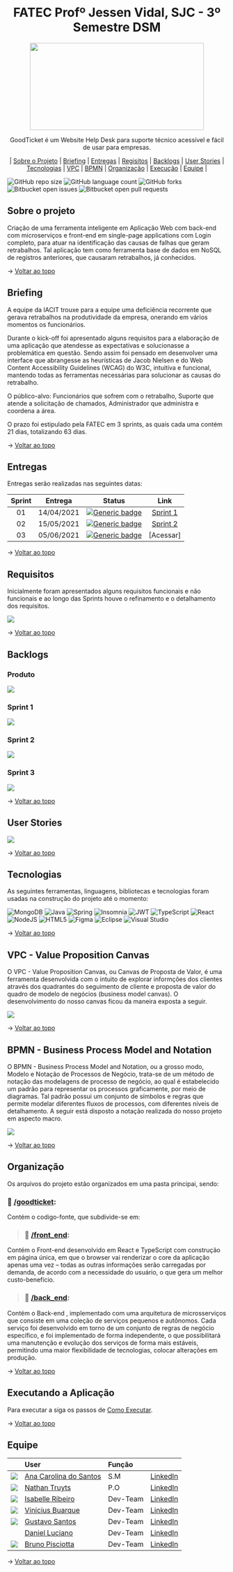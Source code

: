 <br id="topo">
<h1 align = "center"> FATEC Profº Jessen Vidal, SJC - 3º Semestre DSM </h1>
<p align = "center">
<img src = "https://github.com/Grupo2-DSM/Api-3dsm-2022/blob/main/img/Logo_Sprint2.png" width = "400px" height = "200px">


<p align = "center"> GoodTicket é um Website Help Desk para suporte técnico acessível e fácil de usar para empresas.
 
<p align = "center"> 
 | <a href="#Sobre">Sobre o Projeto</a>
 | <a href="#Briefing">Briefing</a>
 | <a href="#Entregas">Entregas</a>
 | <a href="#Requisitos">Regisitos</a>
 | <a href="#Backlog">Backlogs</a>
 | <a href="#User">User Stories</a>  
 | <a href="#Tecnologias">Tecnologias</a>
 | <a href="#VPC">VPC</a>
 | <a href="#BPMN">BPMN</a>
 | <a href="#Organização">Organização</a>
 | <a href="#Execução">Execução</a>
 | <a href="#Equipe">Equipe</a> |

![GitHub repo size](https://img.shields.io/github/repo-size/Grupo2-DSM/Api-3dsm-2022?style=for-the-badge)
![GitHub language count](https://img.shields.io/github/languages/count/Grupo2-DSM/api-3dsm-2022?style=for-the-badge)
![GitHub forks](https://img.shields.io/github/forks/Grupo2-DSM/api-3dsm-2022?style=for-the-badge)
![Bitbucket open issues](https://img.shields.io/github/issues-raw/Grupo2-DSM/api-3dsm-2022?style=for-the-badge)
![Bitbucket open pull requests](https://img.shields.io/github/issues-pr/Grupo2-DSM/api-3dsm-2022?style=for-the-badge)

 <span id="Sobre">

## Sobre o projeto 
 

Criação de uma ferramenta inteligente em Aplicação Web com back-end com microserviços e front-end em single-page applications com Login completo, para atuar na identificação das causas de falhas que geram retrabalhos. Tal aplicação tem como ferramenta base de dados em NoSQL de registros anteriores, que causaram retrabalhos, já conhecidos.
 
→ [Voltar ao topo](#topo)
  
 <span id="Briefing">

## Briefing
 
A equipe da IACIT trouxe para a equipe uma deficiência recorrente que gerava retrabalhos na produtividade da empresa, onerando em vários momentos os funcionários. 

Durante o kick-off foi apresentado alguns requisitos para a elaboração de uma aplicação que atendesse as expectativas e solucionasse a problemática em questão. Sendo assim foi pensado em desenvolver uma interface que abrangesse as heurísticas de Jacob Nielsen e do Web Content Accessibility Guidelines (WCAG) do W3C, intuitiva e funcional, mantendo todas as ferramentas necessárias para solucionar as causas do retrabalho.

O público-alvo: Funcionários que sofrem com o retrabalho, Suporte que atende a solicitação de chamados, Administrador que administra e coordena a área.

O prazo foi estipulado pela FATEC em 3 sprints, as quais cada uma contém 21 dias, totalizando 63 dias. 
 
 → [Voltar ao topo](#topo)
  
 <span id="Entregas">

## Entregas
  
Entregas serão realizadas nas seguintes datas:

**Sprint**  | **Entrega** | **Status**         | **Link**
:---------: | :------:    | :-------:          | :-------:
01          | 14/04/2021  | [![Generic badge](https://img.shields.io/badge/-Concluído-green)](https://shields.io/)  | <a href="https://github.com/Grupo2-DSM/Api-3dsm-2022/tree/Sprint-1">Sprint 1</a> |
02          | 15/05/2021  | [![Generic badge](https://img.shields.io/badge/-Em%20curso-orange)](https://shields.io/)  | <a href="https://github.com/Grupo2-DSM/Api-3dsm-2022/tree/Sprint-2">Sprint 2</a>
03          | 05/06/2021  | [![Generic badge](https://img.shields.io/badge/-Em%20curso-orange)](https://shields.io/)  | [Acessar]
 
 → [Voltar ao topo](#topo)
  
 <span id="Requisitos">

## Requisitos 

Inicialmente foram apresentados alguns requisitos funcionais e não funcionais e ao longo das Sprints houve o refinamento e o detalhamento dos requisitos. 

<img src = "https://github.com/Grupo2-DSM/Api-3dsm-2022/blob/main/img/Requisitos.png">
 
 → [Voltar ao topo](#topo)
  
 <span id="Backlog">

## Backlogs
  
 ### Produto

<img src = "https://github.com/Grupo2-DSM/Api-3dsm-2022/blob/main/img/Backlog_Produto.png">
  
 ### Sprint 1
  
<img src = "https://github.com/Grupo2-DSM/Api-3dsm-2022/blob/main/img/Backlog_Sprint1.png">
  
 ### Sprint 2
  
 <img src = "https://github.com/Grupo2-DSM/Api-3dsm-2022/blob/main/img/Backlog_Sprint2_.png">
  
 ### Sprint 3
  
 <img src = "https://github.com/Grupo2-DSM/Api-3dsm-2022/blob/main/img/Backlog_Sprint3_.png">
 
→ [Voltar ao topo](#topo)
  
  <span id="User">

## User Stories 

<img src = "https://github.com/Grupo2-DSM/Api-3dsm-2022/blob/main/img/User_Stories.png">
 
→ [Voltar ao topo](#topo)
   
 <span id="Tecnologias">

## Tecnologias
  
As seguintes ferramentas, linguagens, bibliotecas e tecnologias foram usadas na construção do projeto até o momento:

![MongoDB](https://img.shields.io/badge/MongoDB-%234ea94b.svg?style=for-the-badge&logo=mongodb&logoColor=white)
![Java](https://img.shields.io/badge/java-%23ED8B00.svg?style=for-the-badge&logo=java&logoColor=white)
![Spring](https://img.shields.io/badge/spring-%236DB33F.svg?style=for-the-badge&logo=spring&logoColor=white)
![Insomnia](https://img.shields.io/badge/Insomnia-black?style=for-the-badge&logo=insomnia&logoColor=5849BE)
![JWT](https://img.shields.io/badge/JWT-black?style=for-the-badge&logo=JSON%20web%20tokens)
![TypeScript](https://img.shields.io/badge/typescript-%23007ACC.svg?style=for-the-badge&logo=typescript&logoColor=white)
![React](https://img.shields.io/badge/react-%2320232a.svg?style=for-the-badge&logo=react&logoColor=%2361DAFB)
![NodeJS](https://img.shields.io/badge/node.js-6DA55F?style=for-the-badge&logo=node.js&logoColor=white)
![HTML5](https://img.shields.io/badge/html5-%23E34F26.svg?style=for-the-badge&logo=html5&logoColor=white)
![Figma](https://img.shields.io/badge/figma-%23F24E1E.svg?style=for-the-badge&logo=figma&logoColor=white)
![Eclipse](https://img.shields.io/badge/Eclipse-FE7A16.svg?style=for-the-badge&logo=Eclipse&logoColor=white)
![Visual Studio](https://img.shields.io/badge/Visual%20Studio-5C2D91.svg?style=for-the-badge&logo=visual-studio&logoColor=white)
 
 → [Voltar ao topo](#topo)

 <span id="VPC">

## VPC - Value Proposition Canvas 
     
O VPC - Value Proposition Canvas, ou Canvas de Proposta de Valor, é uma ferramenta desenvolvida com o intuito de explorar informções dos clientes através dos quadrantes do seguimento de cliente e proposta de valor do quadro de modelo de negócios (business model canvas). O desenvolvimento do nosso canvas ficou da maneira exposta a seguir.

<img src = "https://github.com/Grupo2-DSM/Api-3dsm-2022/blob/main/img/VPC.png" >
 
 → [Voltar ao topo](#topo)
 
 <span id="BPMN">

## BPMN - Business Process Model and Notation
    
O BPMN - Business Process Model and Notation, ou a grosso modo, Modelo e Notação de Processos de Negócio, trata-se de um método de notação das modelagens de processo de negócio, ao qual é estabelecido um padrão para representar os processos graficamente, por meio de diagramas. Tal padrão possui um conjunto de símbolos e regras que permite modelar diferentes fluxos de processos, com diferentes níveis de detalhamento. A seguir está disposto a notação realizada do nosso projeto em aspecto macro. 
 
 <img src = "https://github.com/Grupo2-DSM/Api-3dsm-2022/blob/main/img/BPMN.png" >
 
 → [Voltar ao topo](#topo)
  
 <span id="Organização">

## Organização

Os arquivos do projeto estão organizados em uma pasta principai, sendo: 
 
### 📁 <a href="https://github.com/Grupo2-DSM/Api-3dsm-2022/tree/main/goodticket">/goodticket</a>:
Contém o codigo-fonte, que subdivide-se em:

> ### 📁 <a href="https://github.com/Grupo2-DSM/Api-3dsm-2022/tree/main/goodticket/front-end">/front_end</a>:
Contém o Front-end desenvolvido em React e TypeScript com construção em página única, em que o browser vai renderizar o core da aplicação apenas uma vez – todas as outras informações serão carregadas por demanda, de acordo com a necessidade do usuário, o que gera um melhor custo-benefício.

> ### 📁 <a href="https://github.com/Grupo2-DSM/Api-3dsm-2022/tree/main/goodticket/back-end">/back_end</a>:
Contém o Back-end , implementado com uma arquitetura de microsserviços que consiste em uma coleção de serviços pequenos e autônomos. 
Cada serviço foi desenvolvido em torno de um conjunto de regras de negócio específico, e foi implementado de forma independente, o que possibilitará uma manutenção e evolução dos serviços de forma mais estáveis, permitindo uma maior flexibilidade de tecnologias, colocar alterações em produção.
 
 → [Voltar ao topo](#topo)
 
 <span id="Execução">

## Executando a Aplicação
  
Para executar a siga os passos de [Como Executar](https://github.com/Grupo2-DSM/Api-3dsm-2022/blob/main/Como_Executar.md).
 
 → [Voltar ao topo](#topo)
 
  <span id="Equipe">

## Equipe
|                                                            | User                                                | Função |  |
| :--------------------------------------------------------- | :-----------------------------------------------    | :------- | :-------|
| ![](https://avatars.githubusercontent.com/u/78958795?s=30) | [Ana Carolina do Santos](https://github.com/annakks)|   S.M    | [LinkedIn](https://www.linkedin.com/in/ana-santos-856436145/) |
| ![](https://avatars.githubusercontent.com/u/78803504?s=30) | [Nathan Truyts](https://github.com/Nathtruyts)      |   P.O    | [LinkedIn](https://www.linkedin.com/in/nathan-truyts-43737020a/) |
| ![](https://avatars.githubusercontent.com/u/79321198?s=30) | [Isabelle Ribeiro](https://github.com/drisabelles)  | Dev-Team | [LinkedIn](https://www.linkedin.com/in/drisabelles/) |
| ![](https://avatars.githubusercontent.com/u/69692614?s=30) | [Vinicius Buarque](https://github.com/vbuarque)     | Dev-Team | [LinkedIn](https://www.linkedin.com/in/vinicius-buarque-de-gusm%C3%A3o-catonho-9b11911a7/) |
| ![](https://avatars.githubusercontent.com/u/55259166?s=30) | [Gustavo Santos](https://github.com/gustavols)      | Dev-Team | [LinkedIn](https://www.linkedin.com/in/gustavo-santos2002/) |
| ![]()                                                     |  [Daniel Luciano](https://github.com/daniellsfilho)  | Dev-Team | [LinkedIn](https://www.linkedin.com/in/daniel-filho-3b6583209/) |
| ![](https://avatars.githubusercontent.com/u/52466841?s=30) | [Bruno Pisciotta](https://github.com/bruno-pisciotta281)| Dev-Team | [LinkedIn](https://www.linkedin.com/in/bruno-pisciotta-577216198/) |

 → [Voltar ao topo](#topo)
